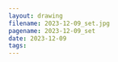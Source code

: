 ```yaml
---
layout: drawing
filename: 2023-12-09_set.jpg
pagename: 2023-12-09_set
date: 2023-12-09
tags:
---
```

